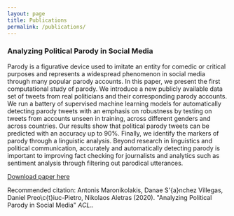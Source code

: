 ```yaml
---
layout: page
title: Publications
permalink: /publications/
---
```



### Analyzing Political Parody in Social Media

Parody is a figurative device used to imitate an entity for comedic or critical purposes and represents a widespread phenomenon in social media through many popular parody accounts. In this paper, we present the first computational study of parody. We introduce a new publicly available data set of tweets from real politicians and their corresponding parody accounts. We run a battery of supervised machine learning models for automatically detecting parody tweets with an emphasis on robustness by testing on tweets from accounts unseen in training, across different genders and across countries. Our results show that political parody tweets can be predicted with an accuracy up to 90%. Finally, we identify the markers of parody through a linguistic analysis. Beyond research in linguistics and political communication, accurately and automatically detecting parody is important to improving fact checking for journalists and analytics such as sentiment analysis through filtering out parodical utterances.

[Download paper here](https://antmarakis.github.io/files/parody_acl2020.pdf)

Recommended citation: Antonis Maronikolakis, Danae S\'{a}nchez Villegas, Daniel Preo\c{t}iuc-Pietro, Nikolaos Aletras (2020). "Analyzing Political Parody in Social Media" <i>ACL</i>..
